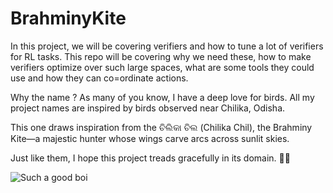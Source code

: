# BrahminyKite

In this project, we will be covering verifiers and how to tune a lot of verifiers for RL tasks. This repo will be covering why we need these, how to make verifiers optimize over such large spaces, what are some tools they could use and how they can co=ordinate actions.


Why the name ?
As many of you know, I have a deep love for birds. All my project names are inspired by birds observed near Chilika, Odisha.

This one draws inspiration from the ଚିଲିକା ଚିଲ (Chilika Chil), the Brahminy Kite—a majestic hunter whose wings carve arcs across sunlit skies.

Just like them, I hope this project treads gracefully in its domain. 🌿✨

![Such a good boi](https://inaturalist-open-data.s3.amazonaws.com/photos/782915/large.jpg)
